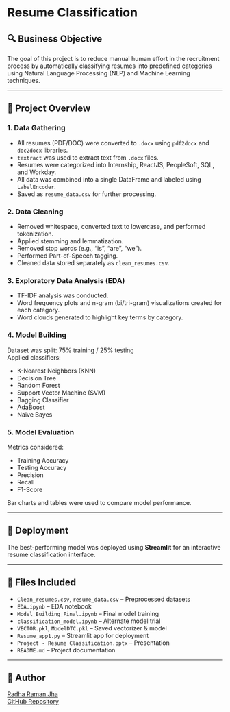 # Resume Classification

## 🔍 Business Objective  
The goal of this project is to reduce manual human effort in the recruitment process by automatically classifying resumes into predefined categories using Natural Language Processing (NLP) and Machine Learning techniques.

---

## 📂 Project Overview  

### 1. Data Gathering  
- All resumes (PDF/DOC) were converted to `.docx` using `pdf2docx` and `doc2docx` libraries.  
- `textract` was used to extract text from `.docx` files.  
- Resumes were categorized into Internship, ReactJS, PeopleSoft, SQL, and Workday.  
- All data was combined into a single DataFrame and labeled using `LabelEncoder`.  
- Saved as `resume_data.csv` for further processing.

### 2. Data Cleaning  
- Removed whitespace, converted text to lowercase, and performed tokenization.  
- Applied stemming and lemmatization.  
- Removed stop words (e.g., “is”, “are”, “we”).  
- Performed Part-of-Speech tagging.  
- Cleaned data stored separately as `clean_resumes.csv`.

### 3. Exploratory Data Analysis (EDA)  
- TF-IDF analysis was conducted.  
- Word frequency plots and n-gram (bi/tri-gram) visualizations created for each category.  
- Word clouds generated to highlight key terms by category.

### 4. Model Building  
Dataset was split: 75% training / 25% testing  
Applied classifiers:  
- K-Nearest Neighbors (KNN)  
- Decision Tree  
- Random Forest  
- Support Vector Machine (SVM)  
- Bagging Classifier  
- AdaBoost  
- Naive Bayes  

### 5. Model Evaluation  
Metrics considered:  
- Training Accuracy  
- Testing Accuracy  
- Precision  
- Recall  
- F1-Score  

Bar charts and tables were used to compare model performance.

---

## 🚀 Deployment  
The best-performing model was deployed using **Streamlit** for an interactive resume classification interface.

---

## 📁 Files Included  
- `Clean_resumes.csv`, `resume_data.csv` – Preprocessed datasets  
- `EDA.ipynb` – EDA notebook  
- `Model_Building_Final.ipynb` – Final model training  
- `classification_model.ipynb` – Alternate model trial  
- `VECTOR.pkl`, `ModelDTC.pkl` – Saved vectorizer & model  
- `Resume_app1.py` – Streamlit app for deployment  
- `Project - Resume Classification.pptx` – Presentation  
- `README.md` – Project documentation

---

## 🔗 Author  
[Radha Raman Jha](https://www.linkedin.com/in/radha-raman-jha-a565a2102)  
[GitHub Repository](https://github.com/RadhaRamanJha/Resume-Classificaion)
